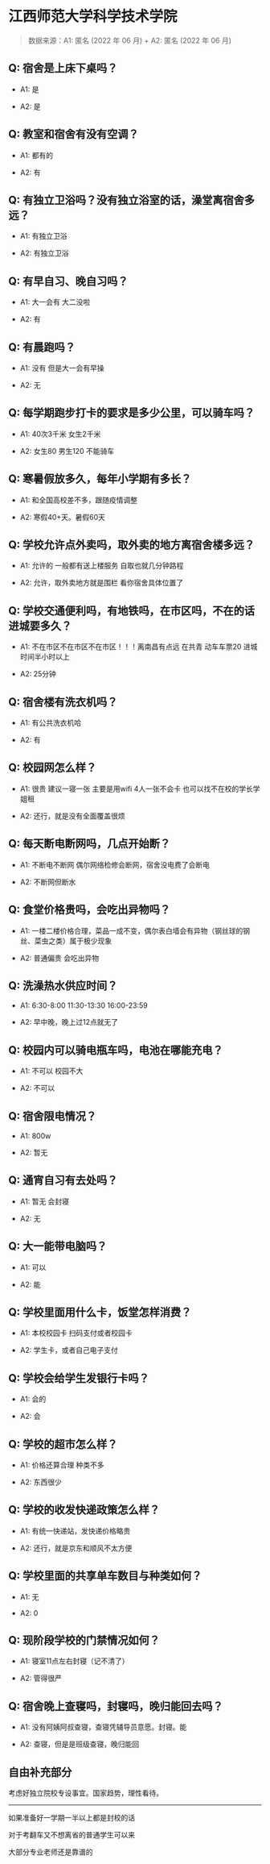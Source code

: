 # 江西师范大学科学技术学院

> 数据来源：A1: 匿名 (2022 年 06 月) + A2: 匿名 (2022 年 06 月)

## Q: 宿舍是上床下桌吗？

- A1: 是

- A2: 是

## Q: 教室和宿舍有没有空调？

- A1: 都有的

- A2: 有

## Q: 有独立卫浴吗？没有独立浴室的话，澡堂离宿舍多远？

- A1: 有独立卫浴

- A2: 有独立卫浴

## Q: 有早自习、晚自习吗？

- A1: 大一会有 大二没啦

- A2: 有

## Q: 有晨跑吗？

- A1: 没有 但是大一会有早操

- A2: 无

## Q: 每学期跑步打卡的要求是多少公里，可以骑车吗？

- A1: 40次3千米 女生2千米

- A2: 女生80  男生120 不能骑车

## Q: 寒暑假放多久，每年小学期有多长？

- A1: 和全国高校差不多，跟随疫情调整

- A2: 寒假40+天。暑假60天

## Q: 学校允许点外卖吗，取外卖的地方离宿舍楼多远？

- A1: 允许的 一般都有送上楼服务 自取也就几分钟路程

- A2: 允许，取外卖地方就是围栏 看你宿舍具体位置了

## Q: 学校交通便利吗，有地铁吗，在市区吗，不在的话进城要多久？

- A1: 不在市区不在市区不在市区！！！离南昌有点远 在共青 动车车票20 进城时间半小时以上

- A2: 25分钟

## Q: 宿舍楼有洗衣机吗？

- A1: 有公共洗衣机哈

- A2: 有

## Q: 校园网怎么样？

- A1: 很贵 建议一寝一张 主要是用wifi 4人一张不会卡 也可以找不在校的学长学姐租

- A2: 还行，就是没有全面覆盖很烦

## Q: 每天断电断网吗，几点开始断？

- A1: 不断电不断网 偶尔网络检修会断网，宿舍没电费了会断电

- A2: 不断网但断水

## Q: 食堂价格贵吗，会吃出异物吗？

- A1: 一楼二楼价格合理，菜品一成不变，偶尔表白墙会有异物（钢丝球的钢丝、菜虫之类）属于极少现象

- A2: 普通偏贵  会吃出异物

## Q: 洗澡热水供应时间？

- A1: 6:30-8:00   11:30-13:30  16:00-23:59

- A2: 早中晚，晚上过12点就无了

## Q: 校园内可以骑电瓶车吗，电池在哪能充电？

- A1: 不可以 校园不大

- A2: 不可以

## Q: 宿舍限电情况？

- A1: 800w

- A2: 暂无

## Q: 通宵自习有去处吗？

- A1: 暂无 会封寝

- A2: 无

## Q: 大一能带电脑吗？

- A1: 可以

- A2: 能

## Q: 学校里面用什么卡，饭堂怎样消费？

- A1: 本校校园卡 扫码支付或者校园卡

- A2: 学生卡，或者自己电子支付

## Q: 学校会给学生发银行卡吗？

- A1: 会的

- A2: 会

## Q: 学校的超市怎么样？

- A1: 价格还算合理 种类不多

- A2: 东西很少

## Q: 学校的收发快递政策怎么样？

- A1: 有统一快递站，发快递价格略贵

- A2: 还行，就是京东和顺风不太方便

## Q: 学校里面的共享单车数目与种类如何？

- A1: 无

- A2: 0

## Q: 现阶段学校的门禁情况如何？

- A1: 寝室11点左右封寝（记不清了）

- A2: 管得很严

## Q: 宿舍晚上查寝吗，封寝吗，晚归能回去吗？

- A1: 没有阿姨阿叔查寝，查寝凭辅导员意愿。封寝。能

- A2: 查寝，但是是班级查寝，晚归能回

## 自由补充部分

考虑好独立院校专设事宜。国家趋势，理性看待。

***

如果准备好一学期一半以上都是封校的话

对于考翻车又不想离省的普通学生可以来

大部分专业老师还是靠谱的